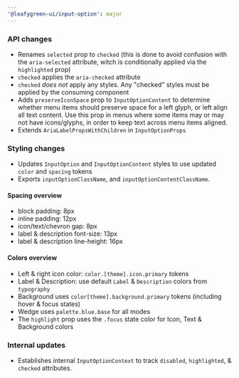 ```yaml
---
'@leafygreen-ui/input-option': major
---
```


### API changes
- Renames `selected` prop to `checked` (this is done to avoid confusion with the `aria-selected` attribute, witch is conditionally applied via the `highlighted` prop)
 - `checked` applies the `aria-checked` attribute
 - `checked` _does not_ apply any styles. Any "checked" styles must be applied by the consuming component
- Adds `preserveIconSpace` prop to `InputOptionContent` to determine whether menu items should preserve space for a left glyph, or left align all text content. Use this prop in menus where some items may or may not have icons/glyphs, in order to keep text across menu items aligned.
- Extends `AriaLabelPropsWithChildren` in `InputOptionProps`

### Styling changes

- Updates `InputOption` and `InputOptionContent` styles to use updated `color` and `spacing` tokens
- Exports `inputOptionClassName`, and `inputOptionContentClassName`.

#### Spacing overview
 - block padding: 8px
 - inline padding: 12px
 - icon/text/chevron gap: 8px
 - label & description font-size: 13px
 - label & description line-height: 16px

#### Colors overview
 - Left & right icon color: `color.[theme].icon.primary` tokens 
 - Label & Description: use default `Label` & `Description` colors from `typography`
 - Background uses `color[theme].background.primary` tokens (including hover & focus states)
 - Wedge uses `palette.blue.base` for all modes
 - The `highlight` prop uses the `.focus` state color for Icon, Text & Background colors


### Internal updates

- Establishes internal `InputOptionContext` to track `disabled`,  `highlighted`, & `checked` attributes.
